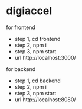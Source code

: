# digiaccel
for frontend
- step 1,  cd frontend 
- step 2,  npm i
- step 3,  npm start
- url http://localhost:3000/


for backend
- step 1,  cd backend 
- step 2,  npm i
- step 3,  npm start
- url http://localhost:8080/

